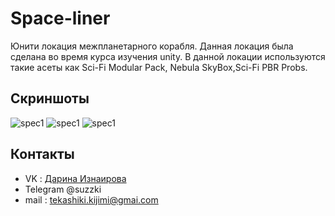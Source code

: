 # Space-liner
Юнити локация межпланетарного корабля.
Данная локация была сделана во время курса изучения unity. В данной локации используются такие асеты как Sci-Fi Modular Pack, Nebula SkyBox,Sci-Fi PBR Probs.

## Скриншоты
![spec1](https://sun9-77.userapi.com/impg/w-BPjTodiATO2bi6v9zNC8mBPrewOZwb0-tMVA/i9FYo6JhOvs.jpg?size=2008x1144&quality=96&sign=d3633169b677427c4a3a2ab627a75c5a&type=album)
![spec1](https://sun9-16.userapi.com/impg/pXyyUJBMNpXssDFVIj_gXnXaTjlEIjK3QkXxIQ/8GojU00djcM.jpg?size=1971x1129&quality=96&sign=6e7ae71a430871992b9b7ce0f81cea23&type=album)
![spec1](https://sun9-66.userapi.com/impg/ezvZhcVv_jSpD7FJqLCXTlP2qWGsnWzy6BNwsg/fYvxPcWfe24.jpg?size=1974x1148&quality=96&sign=640554ec1d83cf175ee6aaceca00c3d1&type=album)

## Контакты
- VK : [Дарина Изнаирова](https://vk.com/sadzzuki)
- Telegram @suzzki
- mail : tekashiki.kijimi@gmai.com
